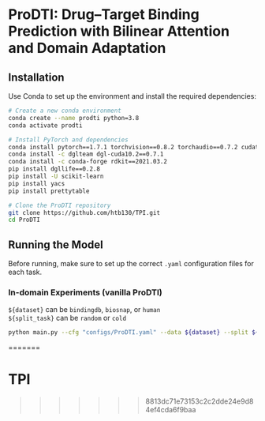 # ProDTI: Drug–Target Binding Prediction with Bilinear Attention and Domain Adaptation

## Installation

Use Conda to set up the environment and install the required dependencies:

```bash
# Create a new conda environment
conda create --name prodti python=3.8
conda activate prodti

# Install PyTorch and dependencies
conda install pytorch==1.7.1 torchvision==0.8.2 torchaudio==0.7.2 cudatoolkit=10.2 -c pytorch
conda install -c dglteam dgl-cuda10.2==0.7.1
conda install -c conda-forge rdkit==2021.03.2
pip install dgllife==0.2.8
pip install -U scikit-learn
pip install yacs
pip install prettytable

# Clone the ProDTI repository
git clone https://github.com/htb130/TPI.git
cd ProDTI
```


## Running the Model

Before running, make sure to set up the correct `.yaml` configuration files for each task.

### In-domain Experiments (vanilla ProDTI)

`${dataset}` can be `bindingdb`, `biosnap`, or `human`  
`${split_task}` can be `random` or `cold`

```bash
python main.py --cfg "configs/ProDTI.yaml" --data ${dataset} --split ${split_task}
```
=======
# TPI
>>>>>>> 8813dc71e73153c2c2dde24e9d84ef4cda6f9baa
